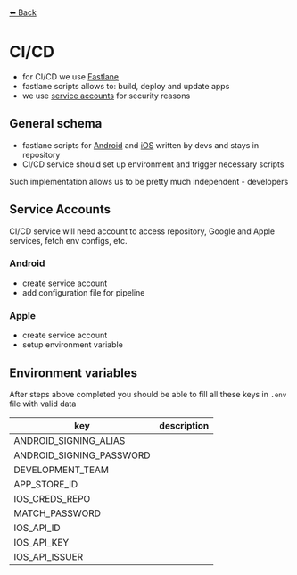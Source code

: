 [⬅️ Back](../README.md)

# CI/CD

- for CI/CD we use [Fastlane](https://docs.fastlane.tools/getting-started/cross-platform/react-native/)
- fastlane scripts allows to: build, deploy and update apps
- we use [service accounts](#service-accounts) for security reasons

## General schema
- fastlane scripts for [Android](./Android) and [iOS](./iOS) written by devs and stays in repository
- CI/CD service should set up environment and trigger necessary scripts

Such implementation allows us to be pretty much independent - developers

## Service Accounts
CI/CD service will need account to access repository, Google and Apple services, 
fetch env configs, etc.

### Android
- create service account
- add configuration file for pipeline

### Apple
- create service account
- setup environment variable

## Environment variables
After steps above completed you should be able to fill
all these keys in `.env` file with valid data

| key                      | description   |
|--------------------------|---------------|
| ANDROID_SIGNING_ALIAS    |               |
| ANDROID_SIGNING_PASSWORD |               |
| DEVELOPMENT_TEAM         |               |
| APP_STORE_ID             |               |
| IOS_CREDS_REPO           |               |
| MATCH_PASSWORD           |               |
| IOS_API_ID               |               |
| IOS_API_KEY              |               |
| IOS_API_ISSUER           |               |
